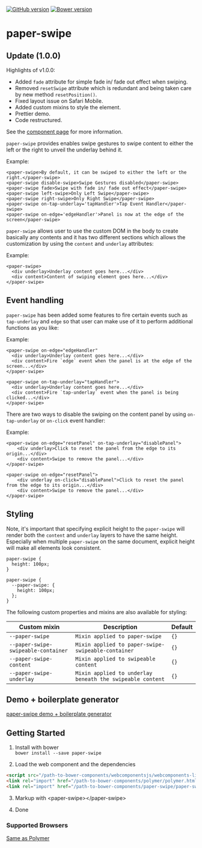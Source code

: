 [![GitHub version](https://badge.fury.io/gh/motss%2Fpaper-swipe.svg)](http://badge.fury.io/gh/motss%2Fpaper-swipe)
[![Bower version](https://badge.fury.io/bo/paper-swipe.svg)](http://badge.fury.io/bo/paper-swipe)

# paper-swipe

## Update (1.0.0)
Highlights of v1.0.0:
- Added `fade` attribute for simple fade in/ fade out effect when swiping.
- Removed `resetSwipe` attribute which is redundant and being taken care by new method `resetPosition()`.
- Fixed layout issue on Safari Mobile.
- Added custom mixins to style the element.
- Prettier demo.
- Code restructured.

See the [component page](http://motss.github.io/paper-swipe/components/paper-swipe/) for more information.

`paper-swipe` provides enables swipe gestures to swipe content to either the left or the right to unveil the underlay
behind it.

Example:

    <paper-swipe>By default, it can be swiped to either the left or the right.</paper-swipe>
    <paper-swipe disable-swipe>Swipe Gestures disabled</paper-swipe>
    <paper-swipe fade>Swipe with fade in/ fade out effect</paper-swipe>
    <paper-swipe left-swipe>Only Left Swipe</paper-swipe>
    <paper-swipe right-swipe>Only Right Swipe</paper-swipe>
    <paper-swipe on-tap-underlay='tapHandler'>Tap Event Handler</paper-swipe>
    <paper-swipe on-edge='edgeHandler'>Panel is now at the edge of the screen</paper-swipe>

`paper-swipe` allows user to use the custom DOM in the body to create basically any contents and it has two different
sections which allows the customization by using the `content` and `underlay` attributes:

Example:

    <paper-swipe>
      <div underlay>Underlay content goes here...</div>
      <div content>Content of swiping element goes here...</div>
    </paper-swipe>

## Event handling

`paper-swipe` has been added some features to fire certain events such as `tap-underlay` and `edge` so that user can
make use of it to perform additional functions as you like:

Example:

    <paper-swipe on-edge="edgeHandler"
      <div underlay>Underlay content goes here...</div>
      <div content>Fire `edge` event when the panel is at the edge of the screen...</div>
    </paper-swipe>

    <paper-swipe on-tap-underlay="tapHandler">
      <div underlay>Underlay content goes here...</div>
      <div content>Fire `tap-underlay` event when the panel is being clicked...</div>
    </paper-swipe>

There are two ways to disable the swiping on the content panel by using `on-tap-underlay` or `on-click` event handler:

Example:

    <paper-swipe on-edge="resetPanel" on-tap-underlay="disablePanel">
        <div underlay>Click to reset the panel from the edge to its origin...</div>
        <div content>Swipe to remove the panel...</div>
    </paper-swipe>

    <paper-swipe on-edge="resetPanel">
        <div underlay on-click="disablePanel">Click to reset the panel from the edge to its origin...</div>
        <div content>Swipe to remove the panel...</div>
    </paper-swipe>

## Styling
Note, it's important that specifying explicit height to the `paper-swipe` will render both the `content` and `underlay` layers to have the same height. Especially when multiple `paper-swipe` on the same document, explicit height will make all elements look consistent.

    paper-swipe {
      height: 100px;
    }

    paper-swipe {
      --paper-swipe: {
        height: 100px;
      };
    }

The following custom properties and mixins are also available for styling:

Custom mixin | Description | Default
----------------|-------------|----------
`--paper-swipe` | `Mixin applied to paper-swipe` | `{}`
`--paper-swipe-swipeable-container` | `Mixin applied to paper-swipe-swipeable-container` | `{}`
`--paper-swipe-content` | `Mixin applied to swipeable content` | `{}`
`--paper-swipe-underlay` | `Mixin applied to underlay beneath the swipeable content` | `{}`

## Demo + boilerplate generator
[paper-swipe demo + boilerplate generator](http://motss.github.io/paper-swipe/components/paper-swipe/demo/index.html)

## Getting Started

1. Install with bower  
`bower install --save paper-swipe`

2. Load the web component and the dependencies

```html
<script src="/path-to-bower-components/webcomponentsjs/webcomponents-lite.min.js"></script>
<link rel="import" href="/path-to-bower-components/polymer/polymer.html">
<link rel="import" href="/path-to-bower-components/paper-swipe/paper-swipe.html">
```

3. Markup with &lt;paper-swipe&gt;&lt;/paper-swipe&gt;

4. Done

### Supported Browsers

[Same as Polymer](http://www.polymer-project.org/resources/compatibility.html)
